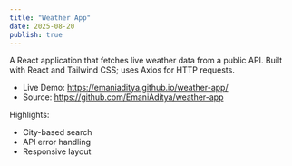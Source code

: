 ```yaml
---
title: "Weather App"
date: 2025-08-20
publish: true
---
```


A React application that fetches live weather data from a public API.
Built with React and Tailwind CSS; uses Axios for HTTP requests.

- Live Demo: https://emaniaditya.github.io/weather-app/
- Source: https://github.com/EmaniAditya/weather-app

Highlights:

- City-based search
- API error handling
- Responsive layout
